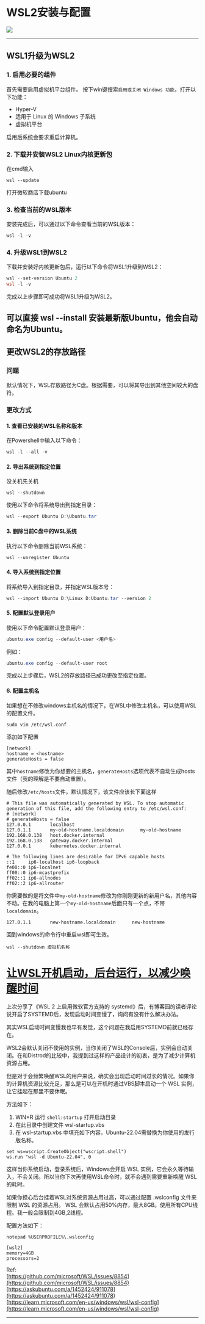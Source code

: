 # WSL2安装与配置

![](https://csdnimg.cn/release/blogv2/dist/pc/img/original.png)

---

## WSL1升级为WSL2

### 1. 启用必要的组件

首先需要启用虚拟机平台组件。
按下win键搜索`启用或关闭 Windows 功能`，打开以下功能：

- Hyper-V
- 适用于 Linux 的 Windows 子系统
- 虚拟机平台

启用后系统会要求重启计算机。

### 2. 下载并安装WSL2 Linux内核更新包

在cmd输入

    wsl --update
打开微软商店下载ubuntu

### 3. 检查当前的WSL版本

安装完成后，可以通过以下命令查看当前的WSL版本：

```powershell
wsl -l -v
```

### 4. 升级WSL1到WSL2

下载并安装好内核更新包后，运行以下命令将WSL1升级到WSL2：

```powershell
wsl --set-version Ubuntu 2
wsl -l -v
```

完成以上步骤即可成功将WSL1升级为WSL2。

可以直接 wsl --install 安装最新版Ubuntu，他会自动命名为Ubuntu。
---

## 更改WSL2的存放路径

### 问题

默认情况下，WSL存放路径为C盘。根据需要，可以将其导出到其他空间较大的盘符。

### 更改方式

#### 1. 查看已安装的WSL名称和版本

在Powershell中输入以下命令：

```powershell
wsl -l --all -v
```

#### 2. 导出系统到指定位置
没关机先关机

    wsl --shutdown
使用以下命令将系统导出到指定目录：

```powershell
wsl --export Ubuntu D:\Ubuntu.tar
```

#### 3. 删除当前C盘中的WSL系统

执行以下命令删除当前WSL系统：

```powershell
wsl --unregister Ubuntu
```

#### 4. 导入系统到指定位置

将系统导入到指定目录，并指定WSL版本号：

```powershell
wsl --import Ubuntu D:\Linux D:Ubuntu.tar --version 2
```

#### 5. 配置默认登录用户

使用以下命令配置默认登录用户：

```powershell
ubuntu.exe config --default-user <用户名>
```

例如：

```powershell
ubuntu.exe config --default-user root
```

完成以上步骤后，WSL2的存放路径已成功更改至指定位置。
#### 6. 配置主机名
如果想在不修改windows主机名的情况下，在WSL中修改主机名，可以使用WSL的配置文件。

    sudo vim /etc/wsl.conf
添加如下配置

    [network]
    hostname = <hostname>
    generateHosts = false
其中`hostname`修改为你想要的主机名，`generateHosts`选项代表不自动生成hosts文件（我的理解是不要自动重置）。

随后修改`/etc/hosts`文件，默认情况下，该文件应该长下面这样

    # This file was automatically generated by WSL. To stop automatic generation of this file, add the following entry to /etc/wsl.conf:
    # [network]
    # generateHosts = false
    127.0.0.1       localhost
    127.0.1.1       my-old-hostname.localdomain      my-old-hostname
    192.168.0.138   host.docker.internal
    192.168.0.138   gateway.docker.internal
    127.0.0.1       kubernetes.docker.internal
    
    # The following lines are desirable for IPv6 capable hosts
    ::1     ip6-localhost ip6-loopback
    fe00::0 ip6-localnet
    ff00::0 ip6-mcastprefix
    ff02::1 ip6-allnodes
    ff02::2 ip6-allrouter

你需要做的是将文件中`my-old-hostname`修改为你刚刚更新的新用户名，其他内容不动。在我的电脑上第一个`my-old-hostname`后面只有一个点，不带`localdomain`。

    127.0.1.1       new-hostname.localdomain      new-hostname
回到windows的命令行中重启wsl即可生效。

    wsl --shutdown 虚拟机名称

[让WSL开机启动，后台运行，以减少唤醒时间]()
==============================================================================================

上次分享了《WSL 2 上启用微软官方支持的 systemd》后，有博客园的读者评论说开启了SYSTEMD后，发现启动时间变慢了，询问有没有什么解决办法。

其实WSL启动时间变慢我也早有发觉，这个问题在我启用SYSTEMD前就已经存在。

WSL2会默认关闭不使用的实例，当你关闭了WSL的Console后，实例会自动关闭。在和Distrod的比较中，我提到过这样的产品设计的初衷，是为了减少计算机资源占用。

但是对于会频繁唤醒WSL的用户来说，确实会出现启动时间过长的情况。如果你的计算机资源比较充足，那么是可以在开机时通过VBS脚本启动一个 WSL 实例，让它挂起在那里不要休眠。

方法如下：

1.  WIN+R 运行 `shell:startup` 打开启动目录
2.  在此目录中创建文件 wsl-startup.vbs
3.  在 wsl-startup.vbs 中填充如下内容，Ubuntu-22.04需替换为你使用的发行版名称。
```
set ws=wscript.CreateObject("wscript.shell")
ws.run "wsl -d Ubuntu-22.04", 0
```

这样当你系统启动，登录系统后，Windows会开启 WSL 实例，它会永久等待输入，不会关闭。所以当你下次再使用WSL命令时，就不会遇到需要重新唤醒 WSL 的耗时。

如果你担心后台挂着WSL对系统资源占用过高，可以通过配置 .wslconfig 文件来限制 WSL 的资源占用。 WSL 会默认占用50%内存，最大8GB。使用所有CPU线程。我一般会限制到4GB,2线程。

配置方法如下：

    notepad %USERPROFILE%\.wslconfig
    
    [wsl2]
    memory=4GB 
    processors=2
    

Ref:  
[https://github.com/microsoft/WSL/issues/8854](https://github.com/microsoft/WSL/issues/8854)  
[https://askubuntu.com/a/1452424/911078](https://askubuntu.com/a/1452424/911078)  
[https://learn.microsoft.com/en-us/windows/wsl/wsl-config](https://learn.microsoft.com/en-us/windows/wsl/wsl-config)

* * *

